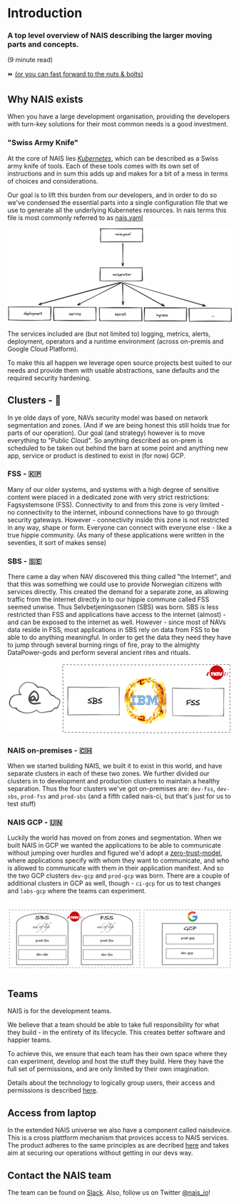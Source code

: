 
# Introduction

### A top level overview of NAIS describing the larger moving parts and concepts.
(9 minute read)
  
⏩ [(or you can fast forward to the nuts & bolts)](basics/access.md) 


## Why NAIS exists

When you have a large development organisation, providing the developers with turn-key solutions for their most common needs is a good investment.

### "Swiss Army Knife"
At the core of NAIS lies [*Kubernetes*](https://kubernetes.io), which can be described as a Swiss army knife of tools. Each of these tools comes with its own set of instructions and in sum this adds up and makes for a bit of a mess in terms of choices and considerations. 

Our goal is to lift this burden from our developers, and in order to do so we've condensed the essential parts into a single configuration file that we use to generate all the underlying Kubernetes resources. In nais terms this file is most commonly referred to as [nais.yaml](https://doc.nais.io/nais-application/example/)

![](assets/nais-yaml.png)

The services included are (but not limited to) logging, metrics, alerts, deployment, operators and a runtime environment (across on-premis and Google Cloud Platform).

To make this all happen we leverage open source projects best suited to our needs and provide them with usable abstractions, sane defaults and the required security hardening.

## Clusters - 🍇
In ye olde days of yore, NAVs security model was based on network segmentation and zones. (And if we are being honest this still holds true for parts of our operation). Our goal (and strategy) however is to move everything to "Public Cloud". So anything described as on-prem is scheduled to be taken out behind the barn at some point and anything new app, service or product is destined to exist in (for now) GCP. 


### FSS - 🇰🇵
Many of our older systems, and systems with a high degree of sensitive content were placed in a dedicated zone with very strict restrictions: Fagsystemsone (FSS).
Connectivity to and from this zone is very limited - no connectivity to the internet, inbound connections have to go through security gateways. However - connectivity inside this zone is not restricted in any way, shape or form. Everyone can connect with everyone else - like a true hippie community. (As many of these applications were written in the seventies, it sort of makes sense)

### SBS - 🇸🇪
There came a day when NAV discovered this thing called "the Internet", and that this was something we could use to provide Norwegian citizens with services directly.
This created the demand for a separate zone, as allowing traffic from the internet directly in to our hippie commune called FSS seemed unwise.
Thus Selvbetjeningssonen (SBS) was born.
SBS is less restricted than FSS and applications have access to the internet (almost) - and can be exposed to the internet as well.
However - since most of NAVs data reside in FSS, most applications in SBS rely on data from FSS to be able to do anything meaningful.
In order to get the data they need they have to jump through several burning rings of fire, pray to the almighty DataPower-gods and perform several ancient rites and rituals.

![zones](assets/zones.png)

### NAIS on-premises - 🇨🇭
When we started building NAIS, we built it to exist in this world, and have separate clusters in each of these two zones.
We further divided our clusters in to development and production clusters to maintain a healthy separation.
Thus the four clusters we've got on-premises are: `dev-fss`, `dev-sbs`, `prod-fss` and `prod-sbs` (and a fifth called nais-ci, but that's just for us to test stuff)

### NAIS GCP - 🇺🇳
Luckily the world has moved on from zones and segmentation.
When we built NAIS in GCP we wanted the applications to be able to communicate without jumping over hurdles and figured we'd adopt a [zero-trust-model](https://doc.nais.io/appendix/zero-trust/), where applications specify with whom they want to communicate, and who is allowed to communicate with them in their application manifest.
And so the two GCP clusters `dev-gcp` and `prod-gcp` was born.
There are a couple of additional clusters in GCP as well, though - `ci-gcp` for us to test changes and `labs-gcp` where the teams can experiment.

![clusters](assets/clusters.png)
## Teams

NAIS is for the development teams.

We believe that a team should be able to take full responsibility for what they build - in the entirety of its lifecycle. 
This creates better software and happier teams.

To achieve this, we ensure that each team has their own space where they can experiment, develop and host the stuff they build.
Here they have the full set of permissions, and are only limited by their own imagination.

Details about the technology to logically group users, their access and permissions is described [here]().

## Access from laptop

In the extended NAIS universe we also have a component called naisdevice. This is a cross plattform mechanism that provices access to NAIS services. The product adheres to the same principles as are decribed [here](https://honest.security) and takes aim at securing our operations without getting in our devs way. 

## Contact the NAIS team
The team can be found on [Slack](https://nav-it.slack.com/messages/C5KUST8N6/).
Also, follow us on Twitter [@nais\_io](https://twitter.com/nais_io)!

